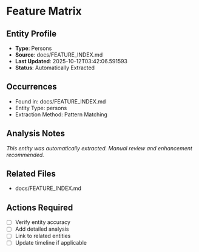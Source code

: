 # Feature Matrix

## Entity Profile
- **Type**: Persons
- **Source**: docs/FEATURE_INDEX.md
- **Last Updated**: 2025-10-12T03:42:06.591593
- **Status**: Automatically Extracted

## Occurrences
- Found in: docs/FEATURE_INDEX.md
- Entity Type: persons
- Extraction Method: Pattern Matching

## Analysis Notes
*This entity was automatically extracted. Manual review and enhancement recommended.*

## Related Files
- docs/FEATURE_INDEX.md

## Actions Required
- [ ] Verify entity accuracy
- [ ] Add detailed analysis
- [ ] Link to related entities
- [ ] Update timeline if applicable
